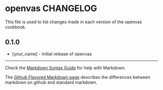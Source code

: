 # openvas CHANGELOG

This file is used to list changes made in each version of the openvas cookbook.

## 0.1.0
- [your_name] - Initial release of openvas

- - -
Check the [Markdown Syntax Guide](http://daringfireball.net/projects/markdown/syntax) for help with Markdown.

The [Github Flavored Markdown page](http://github.github.com/github-flavored-markdown/) describes the differences between markdown on github and standard markdown.
